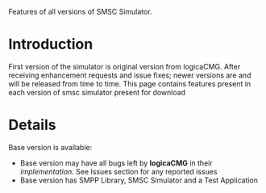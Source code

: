 Features of all versions of SMSC Simulator.

# Introduction #

First version of the simulator is original version from logicaCMG. After receiving enhancement requests and issue fixes; newer versions are and will be released from time to time. This page contains features present in each version of smsc simulator present for download


# Details #

Base version is available:
  * Base version may have all bugs left by **logicaCMG** in their _implementation_. See Issues section for any reported issues
  * Base version has SMPP Library, SMSC Simulator and a Test Application